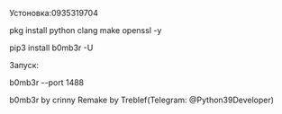 Устоновка:0935319704

pkg install python clang make openssl -y 


pip3 install b0mb3r -U


Запуск: 


b0mb3r --port 1488


b0mb3r by crinny
Remake by Treblef(Telegram: @Python39Developer)
